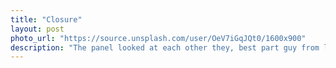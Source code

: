```yaml
---
title: "Closure"
layout: post
photo_url: "https://source.unsplash.com/user/OeV7iGqJQt0/1600x900"
description: "The panel looked at each other they, best part guy from london office give asia pacific head, is this guy for real look. And that was the moment I knew it's packed case"
---
```

